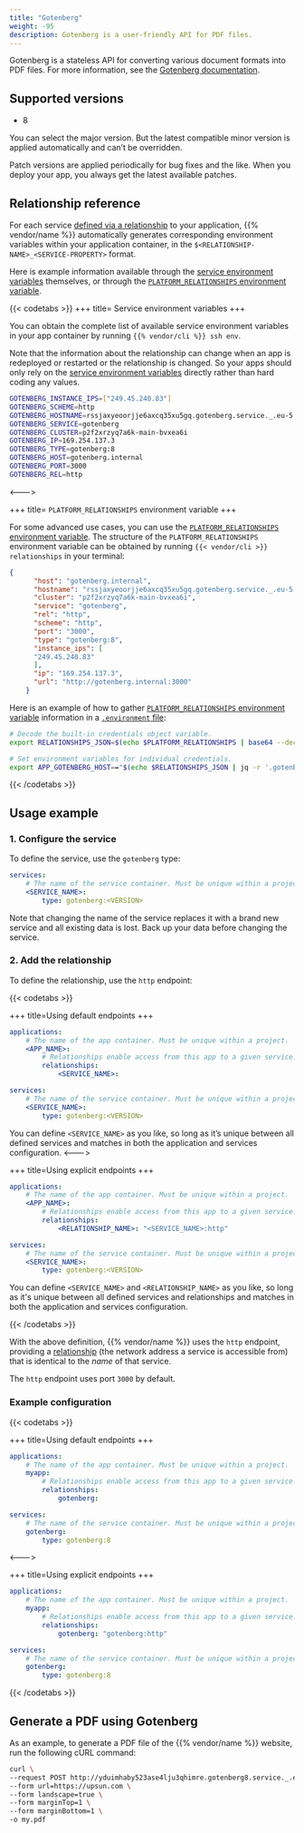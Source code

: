 ```yaml
---
title: "Gotenberg"
weight: -95
description: Gotenberg is a user-friendly API for PDF files.
---
```


Gotenberg is a stateless API for converting various document formats into PDF files.
For more information, see the [Gotenberg documentation](https://gotenberg.dev/docs/getting-started/introduction).

## Supported versions

- 8

You can select the major version. But the latest compatible minor version is applied automatically and can’t be overridden.

Patch versions are applied periodically for bug fixes and the like. When you deploy your app, you always get the latest available patches.

## Relationship reference

For each service [defined via a relationship](#usage-example) to your application,
{{% vendor/name %}} automatically generates corresponding environment variables within your application container,
in the ``$<RELATIONSHIP-NAME>_<SERVICE-PROPERTY>`` format.

Here is example information available through the [service environment variables](/development/variables/_index.md#service-environment-variables) themselves,
or through the [``PLATFORM_RELATIONSHIPS`` environment variable](/development/variables/use-variables.md#use-provided-variables).

{{< codetabs >}}
+++
title= Service environment variables
+++

You can obtain the complete list of available service environment variables in your app container by running ``{{% vendor/cli %}} ssh env``.

Note that the information about the relationship can change when an app is redeployed or restarted or the relationship is changed. So your apps should only rely on the [service environment variables](/development/variables/_index.md#service-environment-variables) directly rather than hard coding any values.

```bash
GOTENBERG_INSTANCE_IPS=["249.45.240.83"]
GOTENBERG_SCHEME=http
GOTENBERG_HOSTNAME=rssjaxyeoorjje6axcq35xu5gq.gotenberg.service._.eu-5.{{< vendor/urlraw "hostname" >}} >}}
GOTENBERG_SERVICE=gotenberg
GOTENBERG_CLUSTER=p2f2xrzyq7a6k-main-bvxea6i
GOTENBERG_IP=169.254.137.3
GOTENBERG_TYPE=gotenberg:8
GOTENBERG_HOST=gotenberg.internal
GOTENBERG_PORT=3000
GOTENBERG_REL=http
```

<--->

+++
title= `PLATFORM_RELATIONSHIPS` environment variable
+++

For some advanced use cases, you can use the [`PLATFORM_RELATIONSHIPS` environment variable](/development/variables/use-variables.md#use-provided-variables).
The structure of the `PLATFORM_RELATIONSHIPS` environment variable can be obtained by running `{{< vendor/cli >}} relationships` in your terminal:

```json
{
      "host": "gotenberg.internal",
      "hostname": "rssjaxyeoorjje6axcq35xu5gq.gotenberg.service._.eu-5.{{< vendor/urlraw "hostname" >}}",
      "cluster": "p2f2xrzyq7a6k-main-bvxea6i",
      "service": "gotenberg",
      "rel": "http",
      "scheme": "http",
      "port": "3000",
      "type": "gotenberg:8",
      "instance_ips": [
      "249.45.240.83"
      ],
      "ip": "169.254.137.3",
      "url": "http://gotenberg.internal:3000"
    }
```

Here is an example of how to gather [`PLATFORM_RELATIONSHIPS` environment variable](/development/variables/use-variables.md#use-provided-variables) information
in a [`.environment` file](/development/variables/set-variables.md#use-env-files):

```bash {location=".environment"}
# Decode the built-in credentials object variable.
export RELATIONSHIPS_JSON=$(echo $PLATFORM_RELATIONSHIPS | base64 --decode)

# Set environment variables for individual credentials.
export APP_GOTENBERG_HOST=="$(echo $RELATIONSHIPS_JSON | jq -r '.gotenberg[0].host')"
```

{{< /codetabs >}}

## Usage example

### 1. Configure the service

To define the service, use the `gotenberg` type:

```yaml {configFile="app"}
services:
    # The name of the service container. Must be unique within a project.
    <SERVICE_NAME>:
        type: gotenberg:<VERSION>
```

Note that changing the name of the service replaces it with a brand new service and all existing data is lost. Back up your data before changing the service.

### 2. Add the relationship

To define the relationship, use the ``http`` endpoint:


{{< codetabs >}}

+++
title=Using default endpoints
+++
```yaml {configFile="app"}
applications:
    # The name of the app container. Must be unique within a project.
    <APP_NAME>:
        # Relationships enable access from this app to a given service.
        relationships:
            <SERVICE_NAME>:

services:
    # The name of the service container. Must be unique within a project.
    <SERVICE_NAME>:
        type: gotenberg:<VERSION>
```
You can define ``<SERVICE_NAME>`` as you like, so long as it’s unique between all defined services and matches in both the application and services configuration.
<--->

+++
title=Using explicit endpoints
+++

```yaml {configFile="app"}
applications:
    # The name of the app container. Must be unique within a project.
    <APP_NAME>:
        # Relationships enable access from this app to a given service.
        relationships:
            <RELATIONSHIP_NAME>: "<SERVICE_NAME>:http"

services:
    # The name of the service container. Must be unique within a project.
    <SERVICE_NAME>:
        type: gotenberg:<VERSION>
```
You can define ``<SERVICE_NAME>`` and ``<RELATIONSHIP_NAME>`` as you like, so long as it's unique between all defined services and relationships
and matches in both the application and services configuration.

{{< /codetabs >}}

With the above definition, {{% vendor/name %}} uses the `http` endpoint,
providing a [relationship](/create-apps/app-reference/single-runtime-image#relationships) (the network address a service is accessible from) that is identical to the _name_ of that service.

The `http` endpoint uses port `3000` by default.

### Example configuration

{{< codetabs >}}

+++
title=Using default endpoints
+++
```yaml {configFile="app"}
applications:
    # The name of the app container. Must be unique within a project.
    myapp:
        # Relationships enable access from this app to a given service.
        relationships:
            gotenberg:

services:
    # The name of the service container. Must be unique within a project.
    gotenberg:
        type: gotenberg:8
```

<--->

+++
title=Using explicit endpoints
+++

```yaml {configFile="app"}
applications:
    # The name of the app container. Must be unique within a project.
    myapp:
        # Relationships enable access from this app to a given service.
        relationships:
            gotenberg: "gotenberg:http"

services:
    # The name of the service container. Must be unique within a project.
    gotenberg:
        type: gotenberg:8
```

{{< /codetabs >}}


## Generate a PDF using Gotenberg

As an example, to generate a PDF file of the {{% vendor/name %}} website, run the following cURL command:

```bash {location="Terminal"}
curl \
--request POST http://yduimhaby523ase4lju3qhimre.gotenberg8.service._.eu-3.{{< vendor/urlraw "hostname" >}}/forms/chromium/convert/url \
--form url=https://upsun.com \
--form landscape=true \
--form marginTop=1 \
--form marginBottom=1 \
-o my.pdf
```
